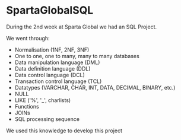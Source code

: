 # SpartaGlobalSQL

During the 2nd week at Sparta Global we had an SQL Project.  

We went through:  
- Normalisation (1NF, 2NF, 3NF)  
- One to one, one to many, many to many databases  
- Data manipulation language (DML)  
- Data definition language (DDL)  
- Data control language (DCL)  
- Transaction control language (TCL)  
- Datatypes (VARCHAR, CHAR, INT, DATA, DECIMAL, BINARY, etc.)  
- NULL  
- LIKE ('%', '\_', charlists)  
- Functions  
- JOINs  
- SQL processing sequence  

We used this knowledge to develop this project
